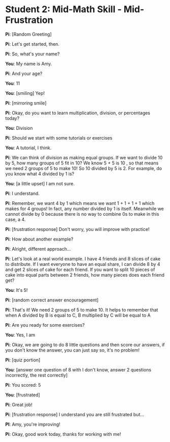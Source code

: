 # Student 2: Mid-Math Skill - Mid-Frustration 

**Pi**: [Random Greeting]

**Pi**: Let's get started, then.

**Pi**: So, what's your name?

**You**: My name is Amy.

**Pi**: And your age?

**You**: 11

**You**: [smiling] Yep!

**Pi**: [mirroring smile]

**Pi**: Okay, do you want to learn multiplication, division, or percentages today?

**You**: Division 

**Pi**: Should we start with some tutorials or exercises

**You**: A tutorial, I think. 

**Pi**: We can think of division as making equal groups. If we want to divide 10 by 5, how many groups of 5 fit in 10? We know 5 + 5 is 10 , so that means we need 2 groups of 5 to make 10! So 10 divided by 5 is 2. For example, do you know what 4 divided by 1 is?

**You**: [a little upset] I am not sure. 

**Pi**: I understand. 

**Pi**: Remember, we want 4 by 1 which means we want 1 + 1 + 1 + 1 which makes for 4 groups! In fact, any number divided by 1 is itself. Meanwhile we cannot divide by 0 because there is no way to combine 0s to make in this case, a 4.

**Pi**: [frustration response] Don't worry, you will improve with practice!

**Pi**: How about another example?

**Pi**: Alright, different approach...

**Pi**: Let's look at a real world example. I have 4 friends and 8 slices of cake to distribute. If I want everyone to have an equal share, I can divide 8 by 4 and get 2 slices of cake for each friend. If you want to split 10 pieces of cake into equal parts between 2 friends, how many pieces does each friend get?

**You**: It's 5!

**Pi**: [random correct answer encouragement]

**Pi**: That's it! We need 2 groups of 5 to make 10. It helps to remember that when A divided by B is equal to C, B multiplied by C will be equal to A

**Pi**: Are you ready for some exercises?

**You**: Yes, I am 

**Pi**: Okay, we are going to do 8 little questions and then score our answers, if you don't know the answer, you can just say so, it's no problem!

**Pi**: [quiz portion]

**You**: [answer one question of 8 with I don't know, answer 2 questions incorrectly, the rest correctly]

**Pi**: You scored: 5

**You**: [frustrated]

**Pi**: Great job!

**Pi**: [frustration response] I understand you are still frustrated but... 

**PI**: Amy, you're improving! 

**Pi**: Okay, good work today, thanks for working with me!

